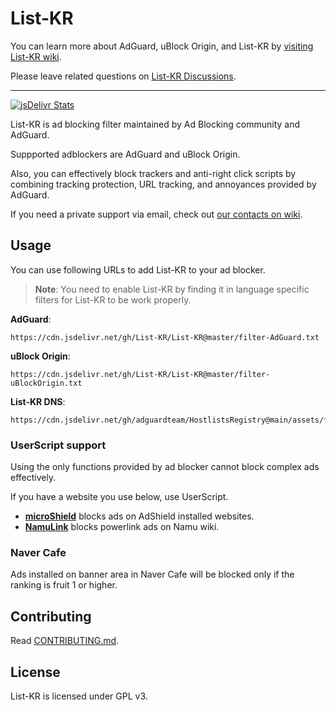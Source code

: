 # List-KR

You can learn more about AdGuard, uBlock Origin, and List-KR by [visiting List-KR wiki](https://github.com/List-KR/List-KR/wiki).

Please leave related questions on [List-KR Discussions](https://github.com/List-KR/List-KR/discussions).

---

[![jsDelivr Stats](https://data.jsdelivr.com/v1/package/gh/List-KR/List-KR/badge)](https://www.jsdelivr.com/package/gh/List-KR/List-KR)

List-KR is ad blocking filter maintained by Ad Blocking community and AdGuard.

Suppported adblockers are AdGuard and uBlock Origin.

Also, you can effectively block trackers and anti-right click scripts by combining tracking protection, URL tracking, and annoyances provided by AdGuard.

If you need a private support via email, check out [our contacts on wiki](https://github.com/List-KR/List-KR/wiki/contacts).

## Usage

You can use following URLs to add List-KR to your ad blocker.

> **Note**: You need to enable List-KR by finding it in language specific filters for List-KR to be work properly.

**AdGuard**:
```
https://cdn.jsdelivr.net/gh/List-KR/List-KR@master/filter-AdGuard.txt
```
**uBlock Origin**:
```
https://cdn.jsdelivr.net/gh/List-KR/List-KR@master/filter-uBlockOrigin.txt
```

**List-KR DNS**:
```
https://cdn.jsdelivr.net/gh/adguardteam/HostlistsRegistry@main/assets/filter_25.txt
```

### UserScript support

Using the only functions provided by ad blocker cannot block complex ads effectively.

If you have a website you use below, use UserScript.

- **[microShield](https://github.com/List-KR/microShield/blob/main/README.ko.md)** blocks ads on AdShield installed websites.
- **[NamuLink](https://github.com/List-KR/NamuLink/blob/main/README.ko.md)** blocks powerlink ads on Namu wiki.

### Naver Cafe

Ads installed on banner area in Naver Cafe will be blocked only if the ranking is fruit 1 or higher.

## Contributing

Read [CONTRIBUTING.md](https://github.com/List-KR/List-KR/blob/master/CONTRIBUTING.md).

## License

List-KR is licensed under GPL v3.
